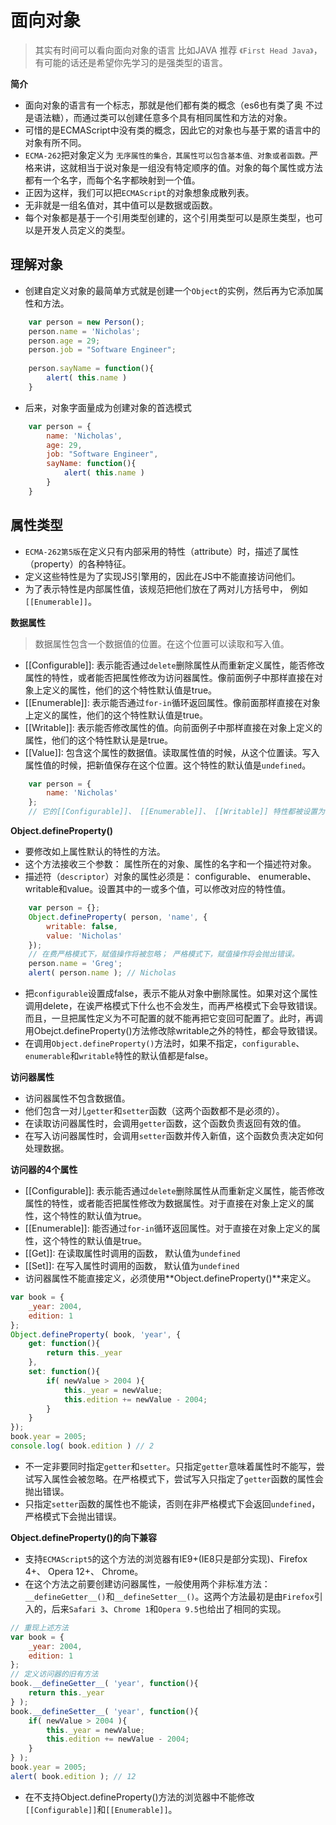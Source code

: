 # 面向对象
> 其实有时间可以看向面向对象的语言 比如JAVA 推荐 `《First Head Java》`，有可能的话还是希望你先学习的是强类型的语言。

**简介**
- 面向对象的语言有一个标志，那就是他们都有类的概念（es6也有类了奥 不过是语法糖），而通过类可以创建任意多个具有相同属性和方法的对象。
- 可惜的是ECMAScript中没有类的概念，因此它的对象也与基于累的语言中的对象有所不同。
- `ECMA-262`把对象定义为 `无序属性的集合，其属性可以包含基本值、对象或者函数。`严格来讲，这就相当于说对象是一组没有特定顺序的值。对象的每个属性或方法都有一个名字，而每个名字都映射到一个值。
- 正因为这样，我们可以把`ECMAScript`的对象想象成散列表。
- 无非就是一组名值对，其中值可以是数据或函数。
- 每个对象都是基于一个引用类型创建的，这个引用类型可以是原生类型，也可以是开发人员定义的类型。

## 理解对象
- 创建自定义对象的最简单方式就是创建一个`Object`的实例，然后再为它添加属性和方法。
```javascript
    var person = new Person();
    person.name = 'Nicholas';
    person.age = 29;
    person.job = "Software Engineer";
    
    person.sayName = function(){
        alert( this.name )
    }
```
- 后来，对象字面量成为创建对象的首选模式
```javascript
    var person = {
        name: 'Nicholas',
        age: 29,
        job: "Software Engineer",
        sayName: function(){
            alert( this.name )
        }
    }
```

## 属性类型
- `ECMA-262第5版`在定义只有内部采用的特性（attribute）时，描述了属性（property）的各种特征。
- 定义这些特性是为了实现JS引擎用的，因此在JS中不能直接访问他们。
- 为了表示特性是内部属性值，该规范把他们放在了两对儿方括号中， 例如`[[Enumerable]]`。

**数据属性**
> 数据属性包含一个数据值的位置。在这个位置可以读取和写入值。

- [[Configurable]]: 表示能否通过`delete`删除属性从而重新定义属性，能否修改属性的特性，或者能否把属性修改为访问器属性。像前面例子中那样直接在对象上定义的属性，他们的这个特性默认值是true。
- [[Enumerable]]: 表示能否通过`for-in`循环返回属性。像前面那样直接在对象上定义的属性，他们的这个特性默认值是true。
- [[Writable]]: 表示能否修改属性的值。向前面例子中那样直接在对象上定义的属性，他们的这个特性默认是是true。
- [[Value]]: 包含这个属性的数据值。读取属性值的时候，从这个位置读。写入属性值的时候，把新值保存在这个位置。这个特性的默认值是`undefined`。
```javascript
    var person = {
        name: 'Nicholas'
    };
    // 它的[[Configurable]]、 [[Enumerable]]、 [[Writable]] 特性都被设置为true， 而 [[Value]] 被设置成了指定的值。
```

**Object.defineProperty()**
- 要修改如上属性默认的特性的方法。
- 这个方法接收三个参数： 属性所在的对象、属性的名字和一个描述符对象。
- 描述符（`descriptor`）对象的属性必须是： configurable、 enumerable、 writable和value。设置其中的一或多个值，可以修改对应的特性值。
```javascript
    var person = {};
    Object.defineProperty( person, 'name', {
        writable: false,
        value: 'Nicholas'
    });
    // 在费严格模式下，赋值操作将被忽略； 严格模式下，赋值操作将会抛出错误。
    person.name = 'Greg';
    alert( person.name ); // Nicholas
```
- 把`configurable`设置成false，表示不能从对象中删除属性。如果对这个属性调用delete，在诶严格模式下什么也不会发生，而再严格模式下会导致错误。而且，一旦把属性定义为不可配置的就不能再把它变回可配置了。此时，再调用Obejct.defineProperty()方法修改除writable之外的特性，都会导致错误。
- 在调用`Object.defineProperty()`方法时，如果不指定，`configurable`、`enumerable`和`writable`特性的默认值都是false。

**访问器属性**
- 访问器属性不包含数据值。
- 他们包含一对儿`getter`和`setter`函数（这两个函数都不是必须的）。
- 在读取访问器属性时，会调用`getter`函数，这个函数负责返回有效的值。
- 在写入访问器属性时，会调用`setter`函数并传入新值，这个函数负责决定如何处理数据。

**访问器的4个属性**
- [[Configurable]]: 表示能否通过`delete`删除属性从而重新定义属性，能否修改属性的特性，或者能否把属性修改为数据属性。对于直接在对象上定义的属性，这个特性的默认值为true。
- [[Enumerable]]: 能否通过`for-in`循环返回属性。对于直接在对象上定义的属性，这个特性的默认值是true。
- [[Get]]: 在读取属性时调用的函数， 默认值为`undefined`
- [[Set]]: 在写入属性时调用的函数， 默认值为`undefined`
- 访问器属性不能直接定义，必须使用**Object.defineProperty()**来定义。

```javascript
var book = {
    _year: 2004,
    edition: 1
};
Object.defineProperty( book, 'year', {
    get: function(){
        return this._year
    },
    set: function(){
        if( newValue > 2004 ){
            this._year = newValue;
            this.edition += newValue - 2004;
        }
    }
});
book.year = 2005;
console.log( book.edition ) // 2
```

- 不一定非要同时指定`getter`和`setter`。只指定`getter`意味着属性时不能写，尝试写入属性会被忽略。在严格模式下，尝试写入只指定了`getter`函数的属性会抛出错误。
- 只指定`setter`函数的属性也不能读，否则在非严格模式下会返回`undefined`，严格模式下会抛出错误。

**Object.defineProperty()的向下兼容**
- 支持`ECMAScript5`的这个方法的浏览器有IE9+(IE8只是部分实现)、Firefox 4+、 Opera 12+、 Chrome。
- 在这个方法之前要创建访问器属性，一般使用两个非标准方法： `__defineGetter__()`和`__defineSetter__()`。这两个方法最初是由`Firefox`引入的，后来`Safari 3`、`Chrome 1`和`Opera 9.5`也给出了相同的实现。
```javascript
// 重现上述方法
var book = {
    _year: 2004,
    edition: 1
};
// 定义访问器的旧有方法
book.__defineGetter__( 'year', function(){
    return this._year
} );
book.__defineSetter__( 'year', function(){
    if( newValue > 2004 ){
        this._year = newValue;
        this.edition += newValue - 2004;
    }
} );
book.year = 2005;
alert( book.edition ); // 12
```
- 在不支持Object.defineProperty()方法的浏览器中不能修改`[[Configurable]]`和`[[Enumerable]]`。

